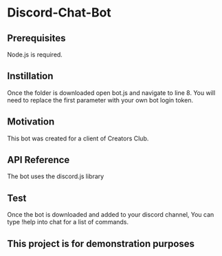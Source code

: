 # Discord-Chat-Bot
## Prerequisites
Node.js is required.
## Instillation
Once the folder is downloaded open bot.js and navigate to line 8. 
You will need to replace the first parameter with your own bot login token.
## Motivation
This bot was created for a client of Creators Club.
## API Reference
The bot uses the discord.js library
## Test
Once the bot is downloaded and added to your discord channel,
You can type !help into chat for a list of commands.
## This project is for demonstration purposes

